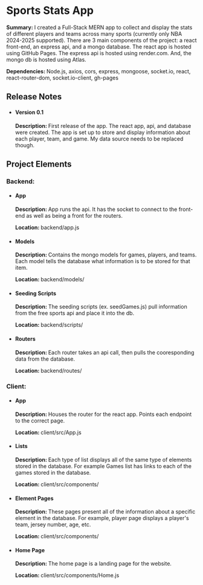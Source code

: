 <h1>Sports Stats App</h1>
<p><b>Summary: </b>I created a Full-Stack MERN app to collect and display the stats of different players and teams across many sports (currently only NBA 2024-2025 supported). 
  There are 3 main components of the project: a react front-end, an express api, and a mongo database. The react app is hosted using GitHub Pages. The express api is hosted using render.com. 
  And, the mongo db is hosted using Atlas. </p>
<p><b>Dependencies: </b>Node.js, axios, cors, express, mongoose, socket.io, react, react-router-dom, socket.io-client, gh-pages</p>
<h2>Release Notes </h2>
<ul>
  <li>
    <h4>Version 0.1</h4>
    <p><strong>Description: </strong>First release of the app. The react app, api, and database were created. 
    The app is set up to store and display information about each player, team, and game. My data source needs to be replaced though. </p>
  </li>
</ul>
<h2>Project Elements</h2>
<h3>Backend: </h3>
<ul>
  <li>
    <h4>App</h4>
    <p><strong>Description: </strong>App runs the api. It has the socket to connect to the front-end as well as being a front for the routers. </p>
    <p><strong>Location: </strong>backend/app.js</p>
  </li>
  <li>
    <h4>Models</h4>
    <p><strong>Description: </strong>Contains the mongo models for games, players, and teams. Each model tells the database what information is to be stored for that item. </p>
    <p><strong>Location: </strong>backend/models/</p>
  </li>
  <li>
    <h4>Seeding Scripts</h4>
    <p><strong>Description: </strong>The seeding scripts (ex. seedGames.js) pull information from the free sports api and place it into the db. </p>
    <p><strong>Location: </strong>backend/scripts/</p>
  </li>
  <li>
    <h4>Routers</h4>
    <p><strong>Description: </strong>Each router takes an api call, then pulls the cooresponding data from the database. </p>
    <p><strong>Location: </strong>backend/routes/</p>
  </li>
</ul>
<h3>Client: </h3>
<ul>
  <li>
    <h4>App</h4>
    <p><strong>Description: </strong>Houses the router for the react app. Points each endpoint to the correct page. </p>
    <p><strong>Location: </strong>client/src/App.js</p>
  </li>
  <li>
    <h4>Lists</h4>
    <p><strong>Description: </strong>Each type of list displays all of the same type of elements stored in the database. For example Games list has links to each of the games stored in the database. </p>
    <p><strong>Location: </strong>client/src/components/</p>
  </li>
  <li>
    <h4>Element Pages</h4>
    <p><strong>Description: </strong>These pages present all of the information about a specific element in the database. For example, player page displays a player's team, jersey number, age, etc. </p>
    <p><strong>Location: </strong>client/src/components/</p>
  </li>
  <li>
    <h4>Home Page</h4>
    <p><strong>Description: </strong>The home page is a landing page for the website. </p>
    <p><strong>Location: </strong>client/src/components/Home.js</p>
  </li>
</ul>
